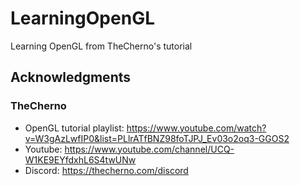 # LearningOpenGL
Learning OpenGL from TheCherno's tutorial

## Acknowledgments
### TheCherno
- OpenGL tutorial playlist: https://www.youtube.com/watch?v=W3gAzLwfIP0&list=PLlrATfBNZ98foTJPJ_Ev03o2oq3-GGOS2
- Youtube: https://www.youtube.com/channel/UCQ-W1KE9EYfdxhL6S4twUNw
- Discord: https://thecherno.com/discord
